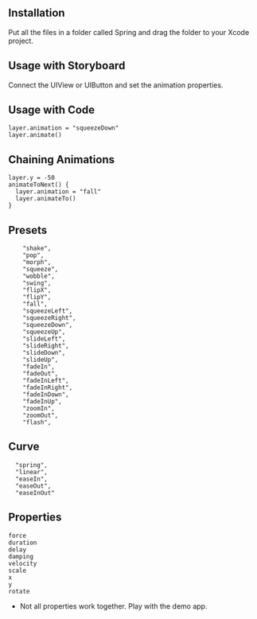 ## Installation
Put all the files in a folder called Spring and drag the folder to your Xcode project.

## Usage with Storyboard
Connect the UIView or UIButton and set the animation properties.

## Usage with Code
    layer.animation = "squeezeDown"
    layer.animate()

## Chaining Animations
    layer.y = -50
    animateToNext() {
      layer.animation = "fall"
      layer.animateTo()
    }

## Presets
        "shake",
        "pop",
        "morph",
        "squeeze",
        "wobble",
        "swing",
        "flipX",
        "flipY",
        "fall",
        "squeezeLeft",
        "squeezeRight",
        "squeezeDown",
        "squeezeUp",
        "slideLeft",
        "slideRight",
        "slideDown",
        "slideUp",
        "fadeIn",
        "fadeOut",
        "fadeInLeft",
        "fadeInRight",
        "fadeInDown",
        "fadeInUp",
        "zoomIn",
        "zoomOut",
        "flash",

## Curve
      "spring", 
      "linear", 
      "easeIn", 
      "easeOut", 
      "easeInOut"

## Properties
    force
    duration
    delay
    damping
    velocity
    scale
    x
    y
    rotate

* Not all properties work together. Play with the demo app.
